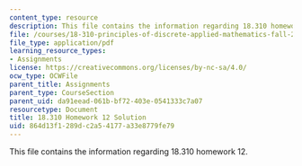 ```yaml
---
content_type: resource
description: This file contains the information regarding 18.310 homework 12.
file: /courses/18-310-principles-of-discrete-applied-mathematics-fall-2013/864d13f1289dc2a54177a33e8779fe79_MIT18_310F13_Homework12Sol.pdf
file_type: application/pdf
learning_resource_types:
- Assignments
license: https://creativecommons.org/licenses/by-nc-sa/4.0/
ocw_type: OCWFile
parent_title: Assignments
parent_type: CourseSection
parent_uid: da91eead-061b-bf72-403e-0541333c7a07
resourcetype: Document
title: 18.310 Homework 12 Solution
uid: 864d13f1-289d-c2a5-4177-a33e8779fe79
---
```

This file contains the information regarding 18.310 homework 12.